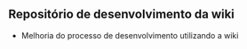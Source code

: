 ## Repositório de desenvolvimento da wiki

* Melhoria do processo de desenvolvimento utilizando a wiki